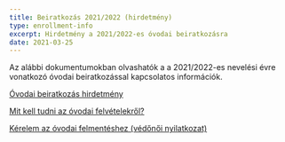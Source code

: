 ```yaml
---
title: Beiratkozás 2021/2022 (hirdetmény)
type: enrollment-info
excerpt: Hirdetmény a 2021/2022-es óvodai beiratkozásra
date: 2021-03-25
---
```


Az alábbi dokumentumokban olvashatók a a 2021/2022-es nevelési évre vonatkozó óvodai beiratkozással kapcsolatos információk.

[Óvodai beiratkozás hirdetmény](https://drive.google.com/file/d/1nXrDfz6fIKIU8ENHiBa-w6hec37ma5LZ/view?usp=sharing)

[Mit kell tudni az óvodai felvételekről?](https://drive.google.com/file/d/1dWhDogT0XAjmb3WqKrRR6fq-ccCq0KhO/view?usp=sharing)

[Kérelem az óvodai felmentéshez (védőnői nyilatkozat)](https://drive.google.com/file/d/1yicWQZiRL6YbCrUwkmUG0mvJiMdzyMwV/view?usp=sharing)